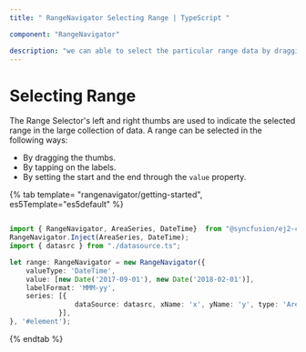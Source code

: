 ```yaml
---
title: " RangeNavigator Selecting Range | TypeScript "

component: "RangeNavigator"

description: "we can able to select the particular range data by dragging thumbs or by tapping on the labels or by setting the start and end value properties. "
---
```


# Selecting Range

The Range Selector's left and right thumbs are used to indicate the selected range in the large collection of data. A range can be selected in the following ways:

* By dragging the thumbs.
* By tapping on the labels.
* By setting the start and the end through the `value` property.

{% tab template= "rangenavigator/getting-started", es5Template="es5default" %}

```typescript

import { RangeNavigator, AreaSeries, DateTime}  from "@syncfusion/ej2-charts";
RangeNavigator.Inject(AreaSeries, DateTime);
import { datasrc } from "./datasource.ts";

let range: RangeNavigator = new RangeNavigator({
    valueType: 'DateTime',
    value: [new Date('2017-09-01'), new Date('2018-02-01')],
    labelFormat: 'MMM-yy',
    series: [{
                dataSource: datasrc, xName: 'x', yName: 'y', type: 'Area', width: 2,
            }],
}, '#element');

```

{% endtab %}